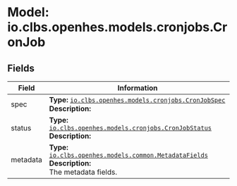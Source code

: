 # Model: io.clbs.openhes.models.cronjobs.CronJob

## Fields

| Field | Information |
| --- | --- |
| spec | <b>Type:</b> [`io.clbs.openhes.models.cronjobs.CronJobSpec`](model-io-clbs-openhes-models-cronjobs-cronjobspec.md)<br><b>Description:</b><br> |
| status | <b>Type:</b> [`io.clbs.openhes.models.cronjobs.CronJobStatus`](model-io-clbs-openhes-models-cronjobs-cronjobstatus.md)<br><b>Description:</b><br> |
| metadata | <b>Type:</b> [`io.clbs.openhes.models.common.MetadataFields`](model-io-clbs-openhes-models-common-metadatafields.md)<br><b>Description:</b><br>The metadata fields. |

